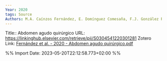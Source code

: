 ```yaml
---
Year: 2020
tags: Source 
Authors: M.A. Caínzos Fernández, E. Domínguez Comesaña, F.J. González Rodríguez, M.N. Blanco Freire, P. Parada González, L. Lesquereux Martínez, F. Fernández López
---
```


Title:: Abdomen agudo quirúrgico
URL: https://linkinghub.elsevier.com/retrieve/pii/S0304541220301281
Zotero Link: [Fernández et al. - 2020 - Abdomen agudo quirúrgico.pdf](zotero://select/library/items/U3X7XCET)




%% Import Date: 2023-05-20T22:12:58.773+02:00 %%
